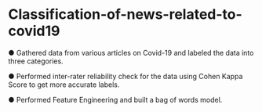 # Classification-of-news-related-to-covid19

● Gathered data from various articles on Covid-19 and labeled the data into three categories.

● Performed inter-rater reliability check for the data using Cohen Kappa Score to get more accurate labels.

● Performed Feature Engineering and built a bag of words model.
